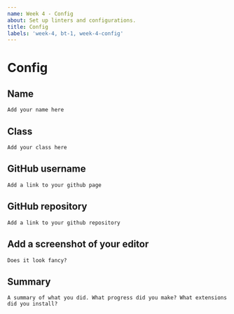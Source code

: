 ```yaml
---
name: Week 4 - Config
about: Set up linters and configurations.
title: Config
labels: 'week-4, bt-1, week-4-config'
---
```


# Config

## Name
`Add your name here`

## Class
`Add your class here`

## GitHub username
`Add a link to your github page`

## GitHub repository
`Add a link to your github repository`

## Add a screenshot of your editor
`Does it look fancy?`

## Summary
`A summary of what you did. What progress did you make? What extensions did you install?`
